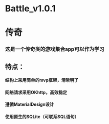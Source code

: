 # Battle_v1.0.1
<h1>传奇</h1>
<h3>这是一个传奇类的游戏集合app可以作为学习</h3>
<h2>特点：</h2>
        <h4>结构上采用简单的mvp框架，清晰明了</h4>
        <h4>网络请求采用OKhttp，高效稳定</h4>
        <h4>遵循MaterialDesign设计</h4>
        <h4>使用原生的SQLite（可联系SQL语句）</h4>
